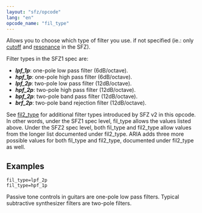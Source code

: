 ```yaml
---
layout: "sfz/opcode"
lang: "en"
opcode_name: "fil_type"
---
```

Allows you to choose which type of filter you use. if not specified
(ie.: only [cutoff](cutoff) and [resonance](resonance) in the SFZ).

Filter types in the SFZ1 spec are:

- ***lpf_1p***: one-pole low pass filter (6dB/octave).
- ***hpf_1p***: one-pole high pass filter (6dB/octave).
- ***lpf_2p***: two-pole low pass filter (12dB/octave).
- ***hpf_2p***: two-pole high pass filter (12dB/octave).
- ***bpf_2p***: two-pole band pass filter (12dB/octave).
- ***brf_2p***: two-pole band rejection filter (12dB/octave).

See [fil2_type](fil2_type) for additional filter types
introduced by SFZ v2 in this opcode. In other words, under the SFZ1
spec level, fil_type allows the values listed above. Under the SFZ2
spec level, both fil_type and fil2_type allow values from the
longer list documented under fil2_type. ARIA adds three more
possible values for both fil_type and fil2_type, documented under
fil2_type as well.

## Examples

```
fil_type=lpf_2p
fil_type=hpf_1p
```

Passive tone controls in guitars are one-pole low pass filters.
Typical subtractive synthesizer filters are two-pole filters.
